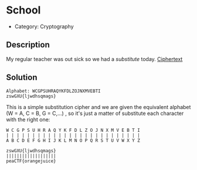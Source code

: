 # School

* Category: Cryptography

## Description

My regular teacher was out sick so we had a *substitute* today. [Ciphertext](enc.txt)

## Solution

```
Alphabet: WCGPSUHRAQYKFDLZOJNXMVEBTI
zswGXU{ljwdhsqmags}
```

This is a simple substitution cipher and we are given the equivalent alphabet (W = A, C = B, G = C,...) , so it's just a matter of substitute each character with the right one:

```
W C G P S U H R A Q Y K F D L Z O J N X M V E B T I
| | | | | | | | | | | | | | | | | | | | | | | | | |
A B C D E F G H I J K L M N O P Q R S T U V W X Y Z
```

```
zswGXU{ljwdhsqmags}
|||||||||||||||||||
peaCTF{orangejuice}
```

